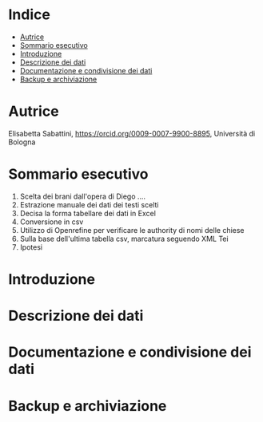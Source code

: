 # Indice 
- [Autrice](#Autrice)
- [Sommario esecutivo](#Sommarioesecutivo)
- [Introduzione](#Introduzione)
- [Descrizione dei dati](#Descrizionedeidati)
- [Documentazione e condivisione dei dati](#Documentazioneecondivisionedeidati)
- [Backup e archiviazione](#Backupearchiviazione)

 # Autrice
Elisabetta Sabattini, <https://orcid.org/0009-0007-9900-8895>, Università di Bologna 

 # Sommario esecutivo
1. Scelta dei brani dall'opera di Diego ....
2. Estrazione manuale dei dati dei testi scelti
3. Decisa la forma tabellare dei dati in Excel
4. Conversione in csv
5. Utilizzo di Openrefine per verificare le authority di nomi delle chiese 
6. Sulla base dell'ultima tabella csv, marcatura seguendo XML Tei
7. Ipotesi

 # Introduzione

 # Descrizione dei dati

 # Documentazione e condivisione dei dati

 # Backup e archiviazione
 
 
